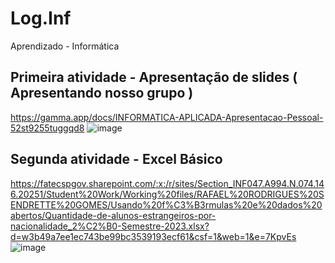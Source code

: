 # Log.Inf
Aprendizado - Informática

## Primeira atividade - Apresentação de slides ( Apresentando nosso grupo )    
https://gamma.app/docs/INFORMATICA-APLICADA-Apresentacao-Pessoal-52st9255tuggqd8
![image](https://github.com/user-attachments/assets/90e74222-9fe5-4d64-b1f5-b17fc824a92d)

## Segunda atividade - Excel Básico
https://fatecspgov.sharepoint.com/:x:/r/sites/Section_INF047.A994.N.074.146.20251/Student%20Work/Working%20files/RAFAEL%20RODRIGUES%20SENDRETTE%20GOMES/Usando%20f%C3%B3rmulas%20e%20dados%20abertos/Quantidade-de-alunos-estrangeiros-por-nacionalidade_2%C2%B0-Semestre-2023.xlsx?d=w3b49a7ee1ec743be99bc3539193ecf61&csf=1&web=1&e=7KpvEs
![image](https://github.com/user-attachments/assets/30bacc8b-fe4e-4e60-b9d9-f4da9b3d722d)

